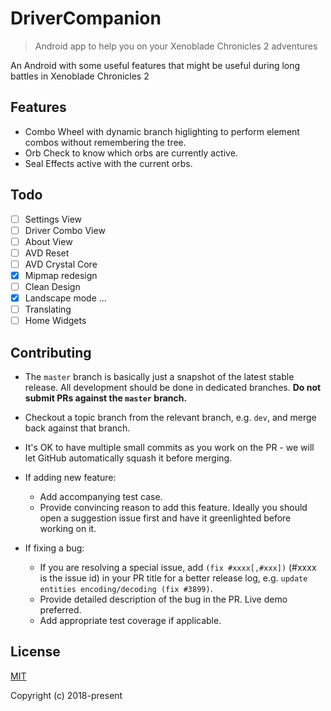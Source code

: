 # DriverCompanion

> Android app to help you on your Xenoblade Chronicles 2 adventures

An Android with some useful features that might be useful during long battles in Xenoblade Chronicles 2

## Features

- Combo Wheel with dynamic branch higlighting to perform element combos without remembering the tree.
- Orb Check to know which orbs are currently active.
- Seal Effects active with the current orbs.

## Todo

- [ ] Settings View
- [ ] Driver Combo View
- [ ] About View
- [ ] AVD Reset
- [ ] AVD Crystal Core
- [x] Mipmap redesign
- [ ] Clean Design
- [x] Landscape mode ...
- [ ] Translating
- [ ] Home Widgets
 
## Contributing

- The `master` branch is basically just a snapshot of the latest stable release. All development should be done in dedicated branches. **Do not submit PRs against the `master` branch.**

- Checkout a topic branch from the relevant branch, e.g. `dev`, and merge back against that branch.

- It's OK to have multiple small commits as you work on the PR - we will let GitHub automatically squash it before merging.


- If adding new feature:
  - Add accompanying test case.
  - Provide convincing reason to add this feature. Ideally you should open a suggestion issue first and have it greenlighted before working on it.

- If fixing a bug:
  - If you are resolving a special issue, add `(fix #xxxx[,#xxx])` (#xxxx is the issue id) in your PR title for a better release log, e.g. `update entities encoding/decoding (fix #3899)`.
  - Provide detailed description of the bug in the PR. Live demo preferred.
  - Add appropriate test coverage if applicable.


## License

[MIT](http://opensource.org/licenses/MIT)

Copyright (c) 2018-present
